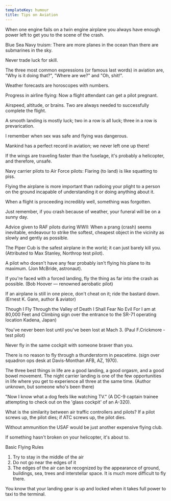 ```yaml
---
templateKey: humour
title: Tips on Aviation
---
```

When one engine fails on a twin engine airplane you always have enough power left to get you to the scene of the crash.

Blue Sea Navy truism: There are more planes in the ocean than there are submarines in the sky.

Never trade luck for skill.

The three most common expressions (or famous last words) in aviation are, "Why is it doing that?", "Where are we?" and "Oh, shit!".

Weather forecasts are horoscopes with numbers.

Progress in airline flying: Now a flight attendant can get a pilot pregnant.

Airspeed, altitude, or brains. Two are always needed to successfully complete the flight.

A smooth landing is mostly luck; two in a row is all luck; three in a row is prevarication.

I remember when sex was safe and flying was dangerous.

Mankind has a perfect record in aviation; we never left one up there!

If the wings are traveling faster than the fuselage, it's probably a helicopter, and therefore, unsafe.

Navy carrier pilots to Air Force pilots: Flaring (to land) is like squatting to piss.

Flying the airplane is more important than radioing your plight to a person on the ground incapable of understanding it or doing anything about it.

When a flight is proceeding incredibly well, something was forgotten.

Just remember, if you crash because of weather, your funeral will be on a sunny day.

Advice given to RAF pilots during WWII: When a prang (crash) seems inevitable, endeavour to strike the softest, cheapest object in the vicinity as slowly and gently as possible.

The Piper Cub is the safest airplane in the world; it can just barely kill you. (Attributed to Max Stanley, Northrop test pilot).

A pilot who doesn't have any fear probably isn't flying his plane to its maximum. (Jon McBride, astronaut).

If you're faced with a forced landing, fly the thing as far into the crash as possible. (Bob Hoover — renowned aerobatic pilot)

If an airplane is still in one piece, don't cheat on it; ride the bastard down. (Ernest K. Gann, author & aviator)

Though I Fly Through the Valley of Death I Shall Fear No Evil For I am at 80,000 Feet and Climbing sign over the entrance to the SR-71 operating location Kadena, Japan)

You've never been lost until you've been lost at Mach 3. (Paul F.Crickmore - test pilot)

Never fly in the same cockpit with someone braver than you.

There is no reason to fly through a thunderstorm in peacetime. (sign over squadron ops desk at Davis-Monthan AFB, AZ, 1970).

The three best things in life are a good landing, a good orgasm, and a good bowel movement. The night carrier landing is one of the few opportunities in life where you get to experience all three at the same time. (Author unknown, but someone who's been there)

"Now I know what a dog feels like watching TV." (A DC-9 captain trainee attempting to check out on the 'glass cockpit' of an A-320).

What is the similarity between air traffic controllers and pilots? If a pilot screws up, the pilot dies; if ATC screws up, the pilot dies.

Without ammunition the USAF would be just another expensive flying club.

If something hasn't broken on your helicopter, it's about to.

Basic Flying Rules

1. Try to stay in the middle of the air
2. Do not go near the edges of it
3. The edges of the air can be recognized by the appearance of ground, buildings, sea, trees and interstellar space. It is much more difficult to fly there.

You know that your landing gear is up and locked when it takes full power to taxi to the terminal.